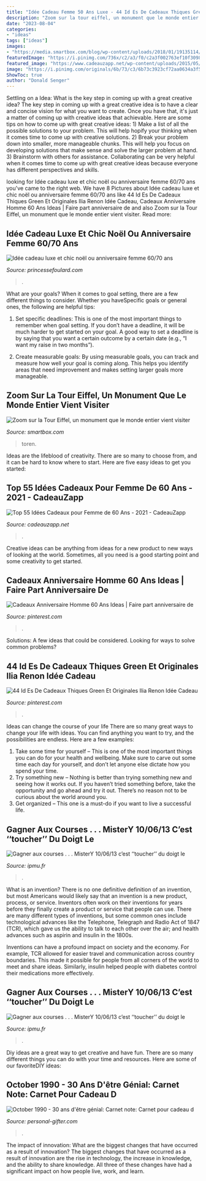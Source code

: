 ```yaml
---
title: "Idée Cadeau Femme 50 Ans Luxe - 44 Id Es De Cadeaux Thiques Green Et Originales Ilia Renon Idée Cadeau"
description: "Zoom sur la tour eiffel, un monument que le monde entier vient visiter"
date: "2023-08-04"
categories:
- "ideas"
tags: ["ideas"]
images:
- "https://media.smartbox.com/blog/wp-content/uploads/2018/01/19135114/tour-eiffel-visite.jpg"
featuredImage: "https://i.pinimg.com/736x/c2/a3/f0/c2a3f002763ef10f309849ef9758bab8.jpg"
featured_image: "https://www.cadeauzapp.net/wp-content/uploads/2015/05/1fc099af478756cd_640_gift-box.jpg"
image: "https://i.pinimg.com/originals/6b/73/c3/6b73c3923cf72aa0634a3f551f0f1833.jpg"
ShowToc: true
author: "Donald Senger"
---
```



Settling on a Idea: What is the key step in coming up with a great creative idea?
The key step in coming up with a great creative idea is to have a clear and concise vision for what you want to create. Once you have that, it's just a matter of coming up with creative ideas that achievable. Here are some tips on how to come up with great creative ideas: 1) Make a list of all the possible solutions to your problem. This will help hopify your thinking when it comes time to come up with creative solutions. 2) Break your problem down into smaller, more manageable chunks. This will help you focus on developing solutions that make sense and solve the larger problem at hand. 3) Brainstorm with others for assistance. Collaborating can be very helpful when it comes time to come up with great creative ideas because everyone has different perspectives and skills.

	

		
looking for Idée cadeau luxe et chic noël ou anniversaire femme 60/70 ans you've came to the right web. We have 8 Pictures about Idée cadeau luxe et chic noël ou anniversaire femme 60/70 ans like 44 Id Es De Cadeaux Thiques Green Et Originales Ilia Renon Idée Cadeau, Cadeaux Anniversaire Homme 60 Ans Ideas | Faire part anniversaire de and also Zoom sur la Tour Eiffel, un monument que le monde entier vient visiter. Read more:
		
    
## Idée Cadeau Luxe Et Chic Noël Ou Anniversaire Femme 60/70 Ans

<img loading=lazy src="http://www.princessefoulard.com/blog/wp-content/uploads/2013/11/echarpe-cadeau-femme-150x150.jpg" onerror="this.onerror=null;this.src='https://tse3.mm.bing.net/th?id=OIP.LdUljM6KP4-y6kIkZMi9_gAAAA&amp;pid=15.1';" alt="Idée cadeau luxe et chic noël ou anniversaire femme 60/70 ans">

_Source: princessefoulard.com_

>. 

	

What are your goals?
When it comes to goal setting, there are a few different things to consider. Whether you haveSpecific goals or general ones, the following are helpful tips:
1. Set specific deadlines: This is one of the most important things to remember when goal setting. If you don’t have a deadline, it will be much harder to get started on your goal. A good way to set a deadline is by saying that you want a certain outcome by a certain date (e.g., “I want my raise in two months”).

2. Create measurable goals: By using measurable goals, you can track and measure how well your goal is coming along. This helps you identify areas that need improvement and makes setting larger goals more manageable.

    
## Zoom Sur La Tour Eiffel, Un Monument Que Le Monde Entier Vient Visiter

<img loading=lazy src="https://media.smartbox.com/blog/wp-content/uploads/2018/01/19135114/tour-eiffel-visite.jpg" onerror="this.onerror=null;this.src='https://tse4.mm.bing.net/th?id=OIP.4VFsAkWO7M3v-T4rYeCSCAHaED&amp;pid=15.1';" alt="Zoom sur la Tour Eiffel, un monument que le monde entier vient visiter">

_Source: smartbox.com_

>toren. 

	

Ideas are the lifeblood of creativity. There are so many to choose from, and it can be hard to know where to start. Here are five easy ideas to get you started:

    
## Top 55 Idées Cadeaux Pour Femme De 60 Ans - 2021 - CadeauZapp

<img loading=lazy src="https://www.cadeauzapp.net/wp-content/uploads/2015/05/1fc099af478756cd_640_gift-box.jpg" onerror="this.onerror=null;this.src='https://tse3.mm.bing.net/th?id=OIP.QzyF97YjHbROVhHiRc4A1gHaFj&amp;pid=15.1';" alt="Top 55 Idées Cadeaux pour Femme de 60 Ans - 2021 - CadeauZapp">

_Source: cadeauzapp.net_

>. 

	

Creative ideas can be anything from ideas for a new product to new ways of looking at the world. Sometimes, all you need is a good starting point and some creativity to get started.

    
## Cadeaux Anniversaire Homme 60 Ans Ideas | Faire Part Anniversaire De

<img loading=lazy src="https://i.pinimg.com/736x/c2/a3/f0/c2a3f002763ef10f309849ef9758bab8.jpg" onerror="this.onerror=null;this.src='https://tse3.mm.bing.net/th?id=OIP.RZkwVsrSLdjd5-l2UA_1-AHaJ3&amp;pid=15.1';" alt="Cadeaux Anniversaire Homme 60 Ans Ideas | Faire part anniversaire de">

_Source: pinterest.com_

>. 

	

Solutions: A few ideas that could be considered.
Looking for ways to solve common problems?

    
## 44 Id Es De Cadeaux Thiques Green Et Originales Ilia Renon Idée Cadeau

<img loading=lazy src="https://i.pinimg.com/originals/6b/73/c3/6b73c3923cf72aa0634a3f551f0f1833.jpg" onerror="this.onerror=null;this.src='https://tse4.mm.bing.net/th?id=OIP.DxaQQxqDXiCwPFwshEgoBAHaDt&amp;pid=15.1';" alt="44 Id Es De Cadeaux Thiques Green Et Originales Ilia Renon Idée Cadeau">

_Source: pinterest.com_

>. 

	

Ideas can change the course of your life
There are so many great ways to change your life with ideas. You can find anything you want to try, and the possibilities are endless. Here are a few examples: 
1. Take some time for yourself – This is one of the most important things you can do for your health and wellbeing. Make sure to carve out some time each day for yourself, and don’t let anyone else dictate how you spend your time. 
2. Try something new – Nothing is better than trying something new and seeing how it works out. If you haven’t tried something before, take the opportunity and go ahead and try it out. There’s no reason not to be curious about the world around you. 
3. Get organized – This one is a must-do if you want to live a successful life.

    
## Gagner Aux Courses . . . MisterY 10/06/13 C’est ‘‘toucher’’ Du Doigt Le

<img loading=lazy src="https://ipmu.fr/iPMU/GAGNER_aux_Courses_files/droppedImage_4.jpg" onerror="this.onerror=null;this.src='https://tse4.mm.bing.net/th?id=OIP.2pMIQDQMqQ9g7LJG6TWp7gHaCt&amp;pid=15.1';" alt="Gagner aux courses . . . MisterY 10/06/13 c’est ‘‘toucher’’ du doigt le">

_Source: ipmu.fr_

>. 

	

What is an invention?
There is no one definitive definition of an invention, but most Americans would likely say that an invention is a new product, process, or service.  Inventors often work on their inventions for years before they finally create a product or service that people can use. 
There are many different types of inventions, but some common ones include technological advances like the Telephone, Telegraph and Radio Act of 1847 (TCR), which gave us the ability to talk to each other over the air; and health advances such as aspirin and insulin in the 1800s. 

Inventions can have a profound impact on society and the economy. For example, TCR allowed for easier travel and communication across country boundaries. This made it possible for people from all corners of the world to meet and share ideas. Similarly, insulin helped people with diabetes control their medications more effectively.

    
## Gagner Aux Courses . . . MisterY 10/06/13 C’est ‘‘toucher’’ Du Doigt Le

<img loading=lazy src="https://ipmu.fr/iPMU/GAGNER_aux_Courses_files/droppedImage_6.jpg" onerror="this.onerror=null;this.src='https://tse4.mm.bing.net/th?id=OIP.19iNt2cLNe5jZfJrZo03dwHaBv&amp;pid=15.1';" alt="Gagner aux courses . . . MisterY 10/06/13 c’est ‘‘toucher’’ du doigt le">

_Source: ipmu.fr_

>. 

	

Diy ideas are a great way to get creative and have fun. There are so many different things you can do with your time and resources. Here are some of our favoriteDIY ideas:

    
## October 1990 - 30 Ans D&#039;être Génial: Carnet Note: Carnet Pour Cadeau D

<img loading=lazy src="https://images.personal-gifter.com/2020/11/October-1990-30-ans-detre-genial-Carnet-note-Carnet-pour-cadeau-danniversaireanniversaire-30-ANS-les-Homme-et-Femmelivre-naissanceidee--de-cadeau-danniversaire-pour-maman-et-papa-0.jpg" onerror="this.onerror=null;this.src='https://tse3.mm.bing.net/th?id=OIP.cn3RPDTpyInaid8ztE2tuQAAAA&amp;pid=15.1';" alt="October 1990 - 30 ans d&#039;être génial: Carnet note: Carnet pour cadeau d">

_Source: personal-gifter.com_

>. 

	

The impact of innovation: What are the biggest changes that have occurred as a result of innovation?
The biggest changes that have occurred as a result of innovation are the rise in technology, the increase in knowledge, and the ability to share knowledge. All three of these changes have had a significant impact on how people live, work, and learn.

